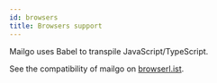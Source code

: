 ```yaml
---
id: browsers
title: Browsers support
---
```


Mailgo uses Babel to transpile JavaScript/TypeScript.

See the compatibility of mailgo on <a href="https://browserl.ist/?q=defaults">browserl.ist</a>.
